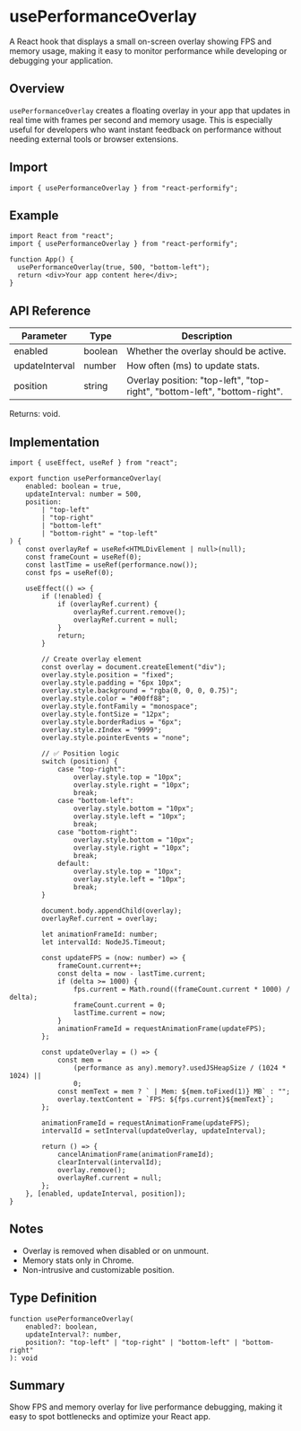 # usePerformanceOverlay

A React hook that displays a small on-screen overlay showing FPS and memory usage, making it easy to monitor performance while developing or debugging your application.

## Overview

`usePerformanceOverlay` creates a floating overlay in your app that updates in real time with frames per second and memory usage. This is especially useful for developers who want instant feedback on performance without needing external tools or browser extensions.

## Import

```tsx
import { usePerformanceOverlay } from "react-performify";
```

## Example

```tsx
import React from "react";
import { usePerformanceOverlay } from "react-performify";

function App() {
  usePerformanceOverlay(true, 500, "bottom-left");
  return <div>Your app content here</div>;
}
```

## API Reference

| Parameter      | Type     | Description |
|----------------|----------|-------------|
| enabled        | boolean  | Whether the overlay should be active. |
| updateInterval | number   | How often (ms) to update stats. |
| position       | string   | Overlay position: "top-left", "top-right", "bottom-left", "bottom-right". |

Returns: void.

## Implementation

```tsx
import { useEffect, useRef } from "react";

export function usePerformanceOverlay(
    enabled: boolean = true,
    updateInterval: number = 500,
    position:
        | "top-left"
        | "top-right"
        | "bottom-left"
        | "bottom-right" = "top-left"
) {
    const overlayRef = useRef<HTMLDivElement | null>(null);
    const frameCount = useRef(0);
    const lastTime = useRef(performance.now());
    const fps = useRef(0);

    useEffect(() => {
        if (!enabled) {
            if (overlayRef.current) {
                overlayRef.current.remove();
                overlayRef.current = null;
            }
            return;
        }

        // Create overlay element
        const overlay = document.createElement("div");
        overlay.style.position = "fixed";
        overlay.style.padding = "6px 10px";
        overlay.style.background = "rgba(0, 0, 0, 0.75)";
        overlay.style.color = "#00ff88";
        overlay.style.fontFamily = "monospace";
        overlay.style.fontSize = "12px";
        overlay.style.borderRadius = "6px";
        overlay.style.zIndex = "9999";
        overlay.style.pointerEvents = "none";

        // ✅ Position logic
        switch (position) {
            case "top-right":
                overlay.style.top = "10px";
                overlay.style.right = "10px";
                break;
            case "bottom-left":
                overlay.style.bottom = "10px";
                overlay.style.left = "10px";
                break;
            case "bottom-right":
                overlay.style.bottom = "10px";
                overlay.style.right = "10px";
                break;
            default:
                overlay.style.top = "10px";
                overlay.style.left = "10px";
                break;
        }

        document.body.appendChild(overlay);
        overlayRef.current = overlay;

        let animationFrameId: number;
        let intervalId: NodeJS.Timeout;

        const updateFPS = (now: number) => {
            frameCount.current++;
            const delta = now - lastTime.current;
            if (delta >= 1000) {
                fps.current = Math.round((frameCount.current * 1000) / delta);
                frameCount.current = 0;
                lastTime.current = now;
            }
            animationFrameId = requestAnimationFrame(updateFPS);
        };

        const updateOverlay = () => {
            const mem =
                (performance as any).memory?.usedJSHeapSize / (1024 * 1024) ||
                0;
            const memText = mem ? ` | Mem: ${mem.toFixed(1)} MB` : "";
            overlay.textContent = `FPS: ${fps.current}${memText}`;
        };

        animationFrameId = requestAnimationFrame(updateFPS);
        intervalId = setInterval(updateOverlay, updateInterval);

        return () => {
            cancelAnimationFrame(animationFrameId);
            clearInterval(intervalId);
            overlay.remove();
            overlayRef.current = null;
        };
    }, [enabled, updateInterval, position]);
}
```

## Notes

- Overlay is removed when disabled or on unmount.
- Memory stats only in Chrome.
- Non-intrusive and customizable position.

## Type Definition

```tsx
function usePerformanceOverlay(
    enabled?: boolean,
    updateInterval?: number,
    position?: "top-left" | "top-right" | "bottom-left" | "bottom-right"
): void
```

## Summary

Show FPS and memory overlay for live performance debugging, making it easy to spot bottlenecks and optimize your React app.
